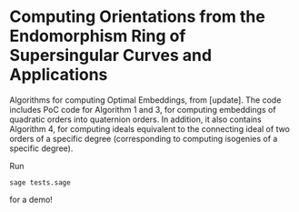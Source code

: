 # Computing Orientations from the Endomorphism Ring of Supersingular Curves and Applications

Algorithms for computing Optimal Embeddings, from [update]. The code includes PoC code for Algorithm 1 and 3, for computing embeddings of quadratic orders into quaternion orders. In addition, it also contains Algorithm 4, for computing ideals equivalent to the connecting ideal of two orders of a specific degree (corresponding to computing isogenies of a specific degree).

Run 
```[bash]
sage tests.sage
```

for a demo!

